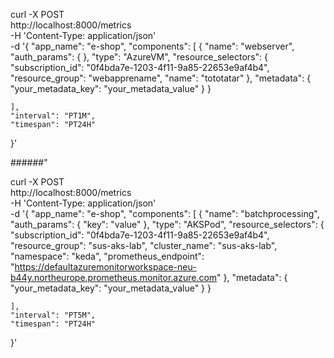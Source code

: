 curl -X POST \
  http://localhost:8000/metrics \
  -H 'Content-Type: application/json' \
  -d '{
    "app_name": "e-shop",
    "components": [
        {
            "name": "webserver",
            "auth_params": {
            },
            "type": "AzureVM",
            "resource_selectors": {
                "subscription_id": "0f4bda7e-1203-4f11-9a85-22653e9af4b4",
                "resource_group": "webapprename",
                "name": "tototatar"
            },
            "metadata": {
                "your_metadata_key": "your_metadata_value"
            }
        }        

    ],
    "interval": "PT1M",
    "timespan": "PT24H"
}'





######"


curl -X POST \
  http://localhost:8000/metrics \
  -H 'Content-Type: application/json' \
  -d '{
    "app_name": "e-shop",
    "components": [
                {
            "name": "batchprocessing",
            "auth_params": {
                "key": "value"
            },
            "type": "AKSPod",
            "resource_selectors": {
                "subscription_id": "0f4bda7e-1203-4f11-9a85-22653e9af4b4",
                "resource_group": "sus-aks-lab",
                "cluster_name": "sus-aks-lab",
                "namespace": "keda",
                "prometheus_endpoint": "https://defaultazuremonitorworkspace-neu-b44y.northeurope.prometheus.monitor.azure.com"
                },
            "metadata": {
                "your_metadata_key": "your_metadata_value"
            }
        }

    ],
    "interval": "PT5M",
    "timespan": "PT24H"
}'
